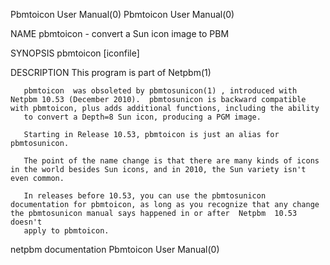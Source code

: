 Pbmtoicon User Manual(0)                                                                                                                                                             Pbmtoicon User Manual(0)



NAME
       pbmtoicon - convert a Sun icon image to PBM


SYNOPSIS
       pbmtoicon [iconfile]



DESCRIPTION
       This program is part of Netpbm(1)

       pbmtoicon  was obsoleted by pbmtosunicon(1) , introduced with Netpbm 10.53 (December 2010).  pbmtosunicon is backward compatible with pbmtoicon, plus adds additional functions, including the ability
       to convert a Depth=8 Sun icon, producing a PGM image.

       Starting in Release 10.53, pbmtoicon is just an alias for pbmtosunicon.

       The point of the name change is that there are many kinds of icons in the world besides Sun icons, and in 2010, the Sun variety isn't even common.

       In releases before 10.53, you can use the pbmtosunicon documentation for pbmtoicon, as long as you recognize that any change the pbmtosunicon manual says happened in or after  Netpbm  10.53  doesn't
       apply to pbmtoicon.



netpbm documentation                                                                                                                                                                 Pbmtoicon User Manual(0)
